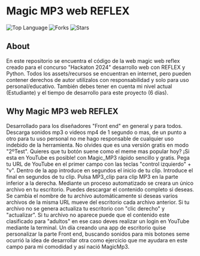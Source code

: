 # Magic MP3 web REFLEX
![Top Language](https://img.shields.io/github/languages/top/MagoOscuro91/Magic_MP3_web?style=for-the-badge&color=%2300AABB) ![Forks](https://img.shields.io/github/forks/MagoOscuro91/Magic_MP3_web?style=for-the-badge&color=%23AA0067) ![Stars](https://img.shields.io/github/stars/MagoOscuro91/Magic_MP3_web?style=for-the-badge&color=%23ffff00) 
## About
En este repositorio se encuentra el código de la web magic web reflex creado para el concurso "Hackaton 2024" desarrollo web con REFLEX y Python.
Todos los assets/recursos se encuentran en internet, pero pueden contener derechos de autor utilízalos con responsabilidad y solo para uso personal/educativo.
También debes tener en cuenta mi nivel actual (Estudiante) y el tiempo de desarrollo para este proyecto (6 días).
 ## Why Magic MP3 web REFLEX
 Desarrollado para los diseñadores "Front end" en general y para todos.
Descarga sonidos mp3 o videos mp4 de 1 segundo o mas, de un punto a otro para tu uso personal no me hago responsable de cualquier uso indebido de la herramienta.
No olvides que es una versión gratis en modo "2ºTest".
Quieres que tu botón suene como el meme mas popular hoy?
¡Si esta en YouTube es posible! con Magic_MP3 rápido sencillo y gratis.
Pega tu URL de YouTube en el primer campo con las teclas "control izquierdo" + "v".
Dentro de la app introduce en segundos el inicio de tu clip.
Introduce el final en segundos de tu clip.
Pulsa MP3_clip para clip MP3 en la parte inferior a la derecha.
Mediante un proceso automatizado se creara un único archivo en tu escritorio.
Puedes descargar el contenido completo si deseas.
Se cambia el nombre de tu archivo automáticamente si deseas varios archivos de la misma URL mueve del escritorio cada archivo anterior.
Si tu archivo no se genera actualiza tu escritorio con "clic derecho" y "actualizar".
Si tu archivo no aparece puede que el contenido este clasificado para "adultos" en ese caso deves realizar un login en YouTube mediante la terminal.
Un día creando una app de escritorio quise personalizar la parte Front end, buscando sonidos para mis botones seme ocurrió la idea de desarrollar otra como ejercicio que me ayudara en este campo para mi comodidad y así nació MagicMp3.
